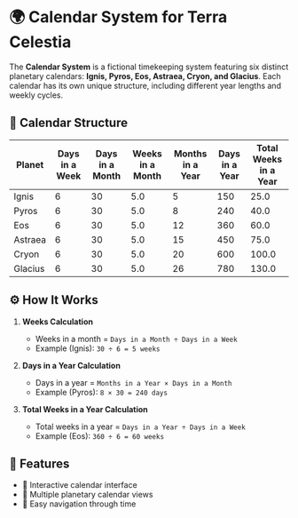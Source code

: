 # 🌍 Calendar System for Terra Celestia

The **Calendar System** is a fictional timekeeping system featuring six distinct planetary calendars: **Ignis, Pyros, Eos, Astraea, Cryon, and Glacius**. Each calendar has its own unique structure, including different year lengths and weekly cycles.

## 📅 Calendar Structure

| Planet   | Days in a Week | Days in a Month | Weeks in a Month | Months in a Year | Days in a Year | Total Weeks in a Year |
|----------|--------------|---------------|----------------|---------------|-------------|--------------------|
| Ignis    | 6            | 30            | 5.0            | 5             | 150         | 25.0               |
| Pyros    | 6            | 30            | 5.0            | 8             | 240         | 40.0               |
| Eos      | 6            | 30            | 5.0            | 12            | 360         | 60.0               |
| Astraea  | 6            | 30            | 5.0            | 15            | 450         | 75.0               |
| Cryon    | 6            | 30            | 5.0            | 20            | 600         | 100.0              |
| Glacius  | 6            | 30            | 5.0            | 26            | 780         | 130.0              |

## ⚙️ How It Works

1. **Weeks Calculation**  
   - Weeks in a month = `Days in a Month ÷ Days in a Week`  
   - Example (Ignis): `30 ÷ 6 = 5 weeks`

2. **Days in a Year Calculation**  
   - Days in a year = `Months in a Year × Days in a Month`  
   - Example (Pyros): `8 × 30 = 240 days`

3. **Total Weeks in a Year Calculation**  
   - Total weeks in a year = `Days in a Year ÷ Days in a Week`  
   - Example (Eos): `360 ÷ 6 = 60 weeks`

## 🔧 Features

- 🌟 Interactive calendar interface  
- 🔄 Multiple planetary calendar views  
- 📆 Easy navigation through time  
